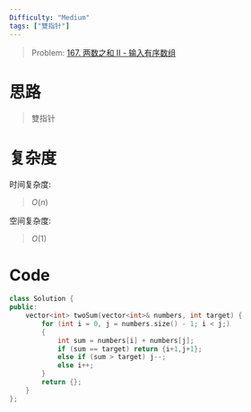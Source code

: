 ```yaml
---
Difficulty: "Medium"
tags: ["雙指针"]
---
```


> Problem: [167. 两数之和 II - 输入有序数组](https://leetcode.cn/problems/two-sum-ii-input-array-is-sorted/description/)

# 思路

> 雙指针

# 复杂度

时间复杂度:
> $O(n)$

空间复杂度:
> $O(1)$

# Code
```C++ 
class Solution {
public:
    vector<int> twoSum(vector<int>& numbers, int target) {
        for (int i = 0, j = numbers.size() - 1; i < j;)
        {
            int sum = numbers[i] + numbers[j];
            if (sum == target) return {i+1,j+1};
            else if (sum > target) j--;
            else i++;
        }
        return {};
    }
};
```